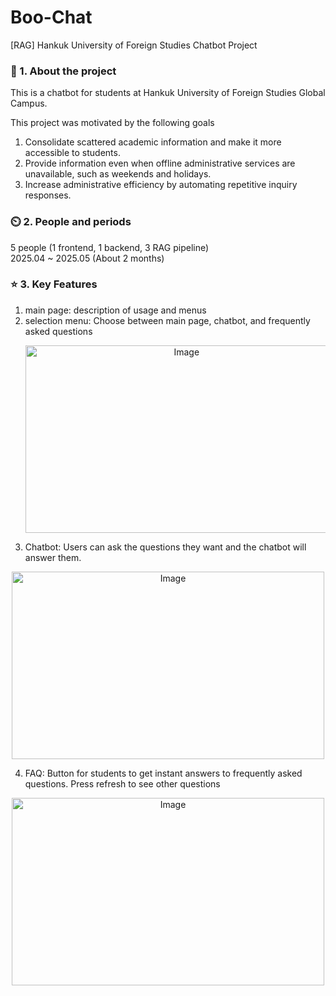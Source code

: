 # Boo-Chat
[RAG] Hankuk University of Foreign Studies Chatbot Project

### 📝 1. About the project
This is a chatbot for students at Hankuk University of Foreign Studies Global Campus.  

This project was motivated by the following goals  
1. Consolidate scattered academic information and make it more accessible to students.  
2. Provide information even when offline administrative services are unavailable, such as weekends and holidays.  
3. Increase administrative efficiency by automating repetitive inquiry responses.

### :timer_clock: 2. People and periods
5 people (1 frontend, 1 backend, 3 RAG pipeline)  
2025.04 ~ 2025.05 (About 2 months)

### ⭐ 3. Key Features
1. main page: description of usage and menus
2. selection menu: Choose between main page, chatbot, and frequently asked questions
   <p align="center">
   <img width="500" height="300" alt="Image" src="https://github.com/user-attachments/assets/cf395cc9-bac2-4fce-9f62-1d9599ef3d8c" />
</p>  

3. Chatbot: Users can ask the questions they want and the chatbot will answer them.
<p align="center">
  <img width="500" height="300" alt="Image" src="https://github.com/user-attachments/assets/56d79071-55e2-4346-8a9e-963722533427" />
</p>  

4. FAQ: Button for students to get instant answers to frequently asked questions. Press refresh to see other questions  
<p align="center">
  <img width="500" height="300" alt="Image" src="https://github.com/user-attachments/assets/93eb5e4a-4f21-427f-9af3-37e9bdc5ceed" />
</p>

